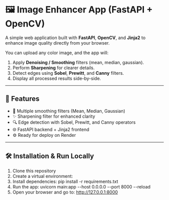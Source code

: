 # 🖼️ Image Enhancer App (FastAPI + OpenCV)

A simple web application built with **FastAPI**, **OpenCV**, and **Jinja2** to enhance image quality directly from your browser.

You can upload any color image, and the app will:
1. Apply **Denoising / Smoothing** filters (mean, median, gaussian).
2. Perform **Sharpening** for clearer details.
3. Detect edges using **Sobel**, **Prewitt**, and **Canny** filters.
4. Display all processed results side-by-side.

---

## 🚀 Features

- 🧠 Multiple smoothing filters (Mean, Median, Gaussian)
- ✨ Sharpening filter for enhanced clarity
- 🔍 Edge detection with Sobel, Prewitt, and Canny operators
- 🌐 FastAPI backend + Jinja2 frontend
- ⚙️ Ready for deploy on Render

---

## 🛠️ Installation & Run Locally

1. Clone this repository
2. Create a virtual environment:
3. Install dependencies: pip install -r requirements.txt
4. Run the app: uvicorn main:app --host 0.0.0.0 --port 8000 --reload
5. Open your browser and go to: http://127.0.0.1:8000


